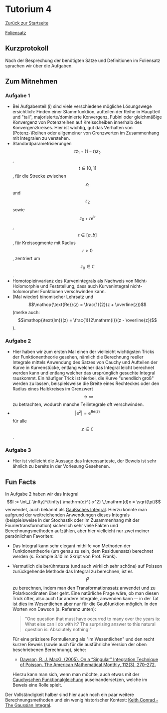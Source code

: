 # Tutorium 4

[Zurück zur Startseite](../README.md)

[Foliensatz](../assets/tut04/presentation.pdf)

## Kurzprotokoll
Nach der Besprechung der benötigten Sätze und Definitionen im Foliensatz sprachen wir über die Aufgaben.

## Zum Mitnehmen

### Aufgabe 1
- Bei Aufgabenteil (i) sind viele verschiedene mögliche Lösungswege ersichtlich: Finden einer Stammfunktion, aufteilen der Reihe in Hauptteil und "tail", majorisierte/dominierte Konvergenz, Fubini oder gleichmäßige Konvergenz von Potenzreihen auf Kreisscheiben innerhalb des Konvergenzkreises.
  Hier ist wichtig, gut das Verhalten von (Potenz-)Reihen oder allgemeiner von Grenzwerten im Zusammenhang mit Integralen zu verstehen.
- Standardparametrisierungen $$t z_1 + (1 - t) z_2$$, $$t \in [0, 1]$$, für die Strecke zwischen $$z_1$$ und $$z_2$$ sowie $$z_0 + r \mathrm{e}^{\mathrm{i} t}$$, $$t \in [a, b]$$, für Kreissegmente mit Radius $$r > 0$$, zentriert um $$z_0 \in \mathbb{C}$$.
- Homotopieinvarianz des Kurvenintegrals als Nachweis von Nicht-Holomorphie und Feststellung, dass auch Kurvenintegral nicht-holomorpher Funktionen verschwinden kann.
- (Mal wieder) binomischer Lehrsatz und $$\mathop{\text{Re}}(z) = \frac{1}{2}(z + \overline{z})$$ (merke auch: $$\mathop{\text{Im}}(z) = \frac{1}{2\mathrm{i}}(z - \overline{z})$$).

### Aufgabe 2
- Hier haben wir zum ersten Mal einen der vielleicht wichtigsten Tricks der Funktionentheorie gesehen, nämlich die Berechnung reeller Integrale mittels Anwendung des Satzes von Cauchy und Aufteilen der Kurve in Kurvenstücke, entlang welcher das Integral leicht berechnet werden kann und entlang welcher das ursprünglich gesuchte Integral rauskommt.
  Ein häufiger Trick ist hierbei, die Kurve "unendlich groß" werden zu lassen, beispielsweise die Breite eines Rechteckes oder den Radius eines Halbkreises im Grenzwert $$\to \infty$$ zu betrachten, wodurch manche Teilintegrale oft verschwinden.
- $$\lvert \mathrm{e}^z \rvert = \mathrm{e}^{\mathop{\text{Re}}(z)}$$ für alle $$z \in \mathbb{C}$$.

### Aufgabe 3
- Hier ist vielleicht die Aussage das Interessanteste, der Beweis ist sehr ähnlich zu bereits in der Vorlesung Gesehenen.

## Fun Facts
In Aufgabe 2 haben wir das Integral $$I := \int_{-\infty}^{\infty} \mathrm{e}^{-x^2} \,\mathrm{d}x = \sqrt{\pi}$$ verwendet, auch bekannt als [Gaußsches Integral](https://en.wikipedia.org/wiki/Gaussian_integral).
Hierzu könnte man aufgrund der weitreichenden Anwendungen dieses Integrals (beispielsweise in der Stochastik oder im Zusammenhang mit der Fouriertransformation) sicherlich sehr viele Fakten und Berechnungsmethoden aufzählen, aber hier vielleicht nur zwei meiner persönlichen Favoriten:
- Das Integral kann sehr elegant mithilfe von Methoden der Funktionentheorie (um genau zu sein, dem Residuensatz) berechnet werden (s. Example 3.10 im Skript von Prof. Frank).
- Vermutlich die berühmteste (und auch wirklich sehr schöne) auf Poisson zurückgehende Methode das Integral zu berechnen, ist es $$I^2$$ zu berechnen, indem man den Transformationssatz anwendet und zu Polarkoordinaten über geht.
  Eine natürliche Frage wäre, ob man diesen Trick öfter, also auch für andere Integrale, anwenden kann -- in der Tat ist dies im Wesentlichen aber nur für die Gaußfunktion möglich.
  In den Worten von Dawson (s. Referenz unten):
  > "One question that must have occurred to many over the years is: What else can I do with it? The surprising answer to this natural question is: Absolutely nothing!"

  Für eine präzisere Formulierung als "im Wesentlichen" und den recht kurzen Beweis (sowie auch für die ausführliche Version der oben beschriebenen Berechnung), siehe:
  - [Dawson, R. J. MacG. (2005). On a “Singular” Integration Technique of Poisson. The American Mathematical Monthly, 112(3), 270–272.](https://doi.org/10.1080/00029890.2005.11920195)

  Hierzu kann man sich, wenn man möchte, auch etwas mit der [Cauchyschen Funktionalgleichung](https://en.wikipedia.org/wiki/Cauchy%27s_functional_equation) auseinandersetzen, welche im Beweis eine Rolle spielt.

Der Vollständigkeit halber sind hier auch noch ein paar weitere Berechnungsmethoden und ein wenig historischer Kontext: [Keith Conrad - The Gaussian Integral](https://kconrad.math.uconn.edu/blurbs/analysis/gaussianintegral.pdf).
